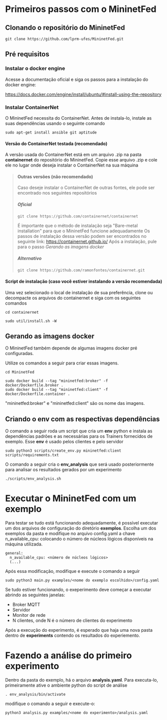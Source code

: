# Primeiros passos com o MininetFed

## Clonando o repositório do MininetFed

```
git clone https://github.com/lprm-ufes/MininetFed.git
```

## Pré requisitos

### Instalar o docker engine

Acesse a documentação oficial e siga os passos para a instalação do docker engine:

https://docs.docker.com/engine/install/ubuntu/#install-using-the-repository


### Instalar ContainerNet

O MininetFed necessita do ContainerNet. Antes de instala-lo, instale as suas dependências usando o seguinte comando

```
sudo apt-get install ansible git aptitude
```

#### Versão do ContainerNet testada (recomendado)

A versão usada do ContainerNet está em um arquivo .zip na pasta **containernet** do repositório do MininetFed. Copie esse arquivo .zip e cole ele no lugar onde deseja instalar o ContainerNet na sua máquina

> #### Outras versões (não recomendado)
> 
> Caso deseje instalar o ContainerNet de outras fontes, ele pode ser encontrado nos seguintes repositórios
> 
> ##### Oficial
> 
> ```
> git clone https://github.com/containernet/containernet
> ```
>
> É importante que o método de instalação seja "Bare-metal installation" para que o MininetFed funcione adequadamente
> Os passos de instalação dessa versão podem ser encontrados no seguinte link: https://containernet.github.io/
> Após a instalação, pule para o passo *Gerando as imagens docker*
>
> ##### Alternativo
> 
> ```
> git clone https://github.com/ramonfontes/containernet.git
> ```

#### Script de instalação (caso você estiver instalando a versão recomendada)

Uma vez selecionado o local de instalação de sua preferência, clone ou decompacte os arquivos do containernet e siga com os seguintes comandos

```
cd containernet
```

```
sudo util/install.sh -W

```


## Gerando as imagens docker

O MininetFed também depende de algumas imagens docker pré configuradas.

Utilize os comandos a seguir para criar essas imagens.

```
cd MininetFed
```

```
sudo docker build --tag "mininetfed:broker" -f docker/Dockerfile.broker .
sudo docker build --tag "mininetfed:client" -f docker/Dockerfile.container .

```

"mininetfed:broker" e "mininetfed:client" são os nome das imagens.

## Criando o env com as respectivas dependências

O comando a seguir roda um script que cria um **env** python e instala as dependências padrões e as necessárias para os Trainers fornecidos de exemplo. Esse **env** é usado pelos clientes e pelo servidor

```
sudo python3 scripts/create_env.py mininetfed:client scripts/requirements.txt

```

O comando a seguir cria o **env_analysis** que será usado posteriormente para analisar os resultados gerados por um experimento

```
./scripts/env_analysis.sh
```

# Executar o MininetFed com um exemplo

Para testar se tudo está funcionando adequadamente, é possível executar um dos arquivos de configuração do diretório **exemplos**. Escolha um dos exemplos da pasta e modifique no arquivo config.yaml a chave n_available_cpu: colocando o número de núcleos lógicos disponíveis na máquina utilizada.

```
general:
  n_available_cpu: <número de núcleos lógicos>
  (...)

```

Após essa modificação, modifique e execute o comando a seguir

```
sudo python3 main.py examples/<nome do exemplo escolhido>/config.yaml

```


Se tudo estiver funcionando, o exeperimento deve começar a executar abrindo as seguintes janelas:

* Broker MQTT
* Servidor
* Monitor de rede
* N clientes, onde N é o número de clientes do experimento

Após a execução do experimento, é esperado que haja uma nova pasta dentro de **experiments** contendo os resultados do experiemento.

# Fazendo a análise do primeiro experimento

Dentro da pasta do exemplo, há o arquivo **analysis.yaml**. Para executa-lo, primeiramente ative o ambiente python do script de análise 

```
. env_analysis/bin/activate
```
modifique o comando a seguir e execute-o:

```
python3 analysis.py examples/<nome do experimento>/analysis.yaml
```


